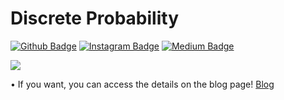 # Discrete Probability

[![Github Badge](https://img.shields.io/badge/-Github-000?style=quare&labelColor=000&logo=Github&logoColor=white&link=link)](https://github.com/alicanakca) 
[![Instagram Badge](https://img.shields.io/badge/-Instagram-C13584?style=flat-quare&labelColor=C13584&logo=instagram&logoColor=white&link=link)](https://instagram.com/alicanakca_) 
[![Medium Badge](https://img.shields.io/badge/-Medium-757575?style=flat-quare&labelColor=757575&logo=Medium&logoColor=white&link=link)](https://alicanakca.medium.com) 

<img src="https://cdn.hashnode.com/res/hashnode/image/upload/v1613855359145/H_Hcaz0-N.png?w=1600&h=840" width="auto">

• If you want, you can access the details on the blog page!
[Blog](https://alicanakca.com/discrete-probability-distributions-with-python)
